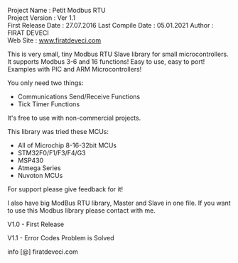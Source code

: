  Project Name       :   Petit Modbus RTU                   
  Project Version    :   Ver 1.1   
  First Release Date :   27.07.2016
  Last Compile Date  :   05.01.2021
  Author             :   FIRAT DEVECI                       
  Web Site           :   www.firatdeveci.com                
 
  This is very small, tiny Modbus RTU Slave library for small microcontrollers. It supports Modbus 3-6 and 16 functions!
  Easy to use, easy to port! Examples with PIC and ARM Microcontrollers! 
  
  You only need two things:
  - Communications Send/Receive Functions
  - Tick Timer Functions
 
  It's free to use with non-commercial projects.            
  
  This library was tried these MCUs:
  - All of Microchip 8-16-32bit MCUs
  - STM32F0/F1/F3/F4/G3
  - MSP430
  - Atmega Series
  - Nuvoton MCUs

  For support please give feedback for it!
  
  I also have big ModBus RTU library, Master and Slave in one file.
  If you want to use this Modbus library please contact with me.
  
  V1.0 - First Release
  
  V1.1 - Error Codes Problem is Solved
  
  info [@] firatdeveci.com

